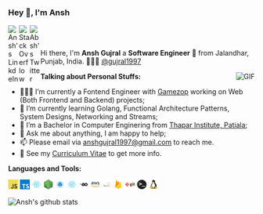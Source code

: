 ### Hey 👋, I'm Ansh

<a href="https://www.linkedin.com/in/gujral1997/">
  <img align="left" alt="Ansh's LinkdeIn" width="22px" src="https://cdn.jsdelivr.net/npm/simple-icons@v3/icons/linkedin.svg" />
</a>
<a href="https://stackoverflow.com/users/9783550/ansh-gujral">
  <img align="left" alt="Stack Overflow" width="22px" src="https://cdn.sstatic.net/Sites/stackoverflow/company/Img/logos/so/so-icon.svg?v=f13ebeedfa9e" />
</a>
<a href="https://twitter.com/gujral1997">
  <img align="left" alt="Absh's Twitter" width="22px" src="https://image.flaticon.com/icons/svg/889/889147.svg" />
</a>

<br />
<br />

Hi there, I'm **Ansh Gujral** a **Software Engineer** 🚀  from Jalandhar, Punjab, India. 🙍🏽‍♂️ [@gujral1997](https://github.com/gujral1997)

  <img align="right" alt="GIF" src="https://i.pinimg.com/originals/e4/26/70/e426702edf874b181aced1e2fa5c6cde.gif" />

**Talking about Personal Stuffs:**

- 👨🏽‍💻 I’m currently a Fontend Engineer with [Gamezop](http://gamezop.com/) working on Web (Both Frontend and Backend) projects;
- 🌱 I’m currently learning Golang, Functional Architecture Patterns, System Designs, Networking and Streams; 
- 💼 I’m a Bachelor in Computer Enginering from [Thapar Institute, Patiala](http://www.thapar.edu/);
- 💬 Ask me about anything, I am happy to help;
- 📫 Please email via anshgujral1997@gmail.com to reach me.
- 📝 See my [Curriculum Vitae](https://drive.google.com/file/d/1xZEeekt829Awx0GCyd5ruTDjcD206MPU/view?usp=sharing) to get more info.


**Languages and Tools:**  

<code><img height="20" src="https://raw.githubusercontent.com/github/explore/80688e429a7d4ef2fca1e82350fe8e3517d3494d/topics/javascript/javascript.png"></code>
<code><img height="20" src="https://raw.githubusercontent.com/github/explore/80688e429a7d4ef2fca1e82350fe8e3517d3494d/topics/typescript/typescript.png"></code>
<code><img height="20" src="https://raw.githubusercontent.com/github/explore/80688e429a7d4ef2fca1e82350fe8e3517d3494d/topics/react/react.png"></code>
<code><img height="20" src="https://raw.githubusercontent.com/github/explore/80688e429a7d4ef2fca1e82350fe8e3517d3494d/topics/nodejs/nodejs.png"></code>
<code><img height="20" src="https://raw.githubusercontent.com/github/explore/80688e429a7d4ef2fca1e82350fe8e3517d3494d/topics/webpack/webpack.png"></code>
<code><img height="20" src="https://raw.githubusercontent.com/github/explore/80688e429a7d4ef2fca1e82350fe8e3517d3494d/topics/react-native/react-native.png"></code>
<code><img height="20" src="https://raw.githubusercontent.com/github/explore/80688e429a7d4ef2fca1e82350fe8e3517d3494d/topics/go/go.png"></code>
<code><img height="20" src="https://raw.githubusercontent.com/github/explore/80688e429a7d4ef2fca1e82350fe8e3517d3494d/topics/aws/aws.png"></code>
<code><img height="20" src="https://raw.githubusercontent.com/github/explore/80688e429a7d4ef2fca1e82350fe8e3517d3494d/topics/mysql/mysql.png"></code>
<code><img height="20" src="https://raw.githubusercontent.com/github/explore/80688e429a7d4ef2fca1e82350fe8e3517d3494d/topics/firebase/firebase.png"></code>
<code><img height="20" src="https://raw.githubusercontent.com/github/explore/80688e429a7d4ef2fca1e82350fe8e3517d3494d/topics/git/git.png"></code>
<code><img height="20" src="https://raw.githubusercontent.com/github/explore/80688e429a7d4ef2fca1e82350fe8e3517d3494d/topics/terminal/terminal.png"></code>
<code><img height="20" src="https://raw.githubusercontent.com/github/explore/80688e429a7d4ef2fca1e82350fe8e3517d3494d/topics/linux/linux.png"></code>

![Ansh's github stats](https://github-readme-stats.vercel.app/api?username=gujral1997&show_icons=true&hide_border=true)
